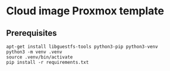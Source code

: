 # Cloud image Proxmox template

## Prerequisites
```
apt-get install libguestfs-tools python3-pip python3-venv
python3 -m venv .venv
source .venv/bin/activate
pip install -r requirements.txt
```
